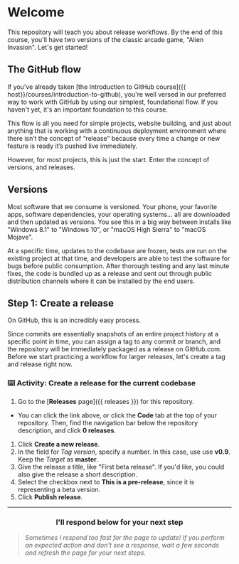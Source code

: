 # Welcome

This repository will teach you about release workflows. By the end of this course, you'll have two versions of the classic arcade game, "Alien Invasion". Let's get started!

## The GitHub flow

If you've already taken [the Introduction to GitHub course]({{ host}}/courses/introduction-to-github), you're well versed in our preferred way to work with GitHub by using our simplest, foundational flow. If you haven't yet, it's an important foundation to this course.

This flow is all you need for simple projects, website building, and just about anything that is working with a continuous deployment environment where there isn’t the concept of “release” because every time a change or new feature is ready it’s pushed live immediately.

However, for most projects, this is just the start. Enter the concept of versions, and releases.

## Versions

Most software that we consume is versioned. Your phone, your favorite apps, software dependencies, your operating systems... all are downloaded and then updated as versions. You see this in a big way between installs like "Windows 8.1" to "Windows 10", or "macOS High Sierra" to "macOS Mojave".

At a specific time, updates to the codebase are frozen, tests are run on the existing project at that time, and developers are able to test the software for bugs before public consumption. After thorough testing and any last minute fixes, the code is bundled up as a release and sent out through public distribution channels where it can be installed by the end users.

## Step 1: Create a release

On GitHub, this is an incredibly easy process.

Since commits are essentially snapshots of an entire project history at a specific point in time, you can assign a tag to any commit or branch, and the repository will be immediately packaged as a release on GitHub.com. Before we start practicing a workflow for larger releases, let's create a tag and release right now.

### :keyboard: Activity: Create a release for the current codebase

1. Go to the [**Releases** page]({{ releases }}) for this repository.
  - You can click the link above, or click the **Code** tab at the top of your repository. Then, find the navigation bar below the repository description, and click **0 releases**.
1. Click **Create a new release**.
1. In the field for _Tag version_, specify a number. In this case, use use **v0.9**. Keep the _Target_ as **master**.
1. Give the release a title, like "First beta release". If you'd like, you could also give the release a short description.
1. Select the checkbox next to **This is a pre-release**, since it is representing a beta version.
1. Click **Publish release**.

<hr>
<h3 align="center">I'll respond below for your next step</h3>

> _Sometimes I respond too fast for the page to update! If you perform an expected action and don't see a response, wait a few seconds and refresh the page for your next steps._
